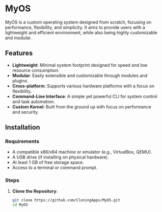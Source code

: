 # MyOS

MyOS is a custom operating system designed from scratch, focusing on performance, flexibility, and simplicity. It aims to provide users with a lightweight and efficient environment, while also being highly customizable and modular.

## Features

- **Lightweight**: Minimal system footprint designed for speed and low resource consumption.
- **Modular**: Easily extensible and customizable through modules and plugins.
- **Cross-platform**: Supports various hardware platforms with a focus on flexibility.
- **Command-Line Interface**: A simple yet powerful CLI for system control and task automation.
- **Custom Kernel**: Built from the ground up with focus on performance and security.

## Installation

### Requirements

- A compatible x86/x64 machine or emulator (e.g., VirtualBox, QEMU).
- A USB drive (if installing on physical hardware).
- At least 1 GB of free storage space.
- Access to a terminal or command prompt.

### Steps

1. **Clone the Repository**:

   ```bash
   git clone https://github.com/CloningApps/MyOS.git
   cd MyOS
